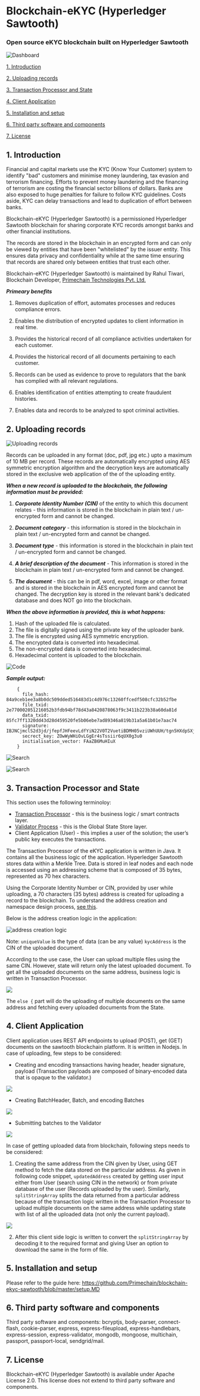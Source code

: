# Blockchain-eKYC (Hyperledger Sawtooth)
### Open source eKYC blockchain built on Hyperledger Sawtooth

![Dashboard](http://www.primechaintech.com/img/sawtooth/dashboard.png)

[1. Introduction](#1-introduction)

[2. Uploading records](#2-uploading-records)

[3. Transaction Processor and State](#3-transaction-processor-and-state)

[4. Client Application](#4-client-application)

[5. Installation and setup](#5-installation-and-setup)

[6. Third party software and components](#6-third-party-software-and-components)

[7. License](#7-license)

## 1. Introduction
Financial and capital markets use the KYC (Know Your Customer) system to identify "bad" customers and minimise money laundering, tax evasion and terrorism financing. Efforts to prevent money laundering and the financing of terrorism are costing the financial sector billions of dollars. Banks are also exposed to huge penalties for failure to follow KYC guidelines. Costs aside, KYC can delay transactions and lead to duplication of effort between banks.

Blockchain-eKYC (Hyperledger Sawtooth) is a permissioned Hyperledger Sawtooth blockchain for sharing corporate KYC records amongst banks and other financial institutions. 

The records are stored in the blockchain in an encrypted form and can only be viewed by entities that have been "whitelisted" by the issuer entity. This ensures data privacy and confidentiality while at the same time ensuring that records are shared only between entities that trust each other.

Blockchain-eKYC (Hyperledger Sawtooth) is maintained by Rahul Tiwari, Blockchain Developer, [Primechain Technologies Pvt. Ltd.](http://www.primechaintech.com/)

***Primeary benefits***

1. Removes duplication of effort, automates processes and reduces compliance errors.

2. Enables the distribution of encrypted updates to client information in real time.

3. Provides the historical record of all compliance activities undertaken for each customer.

4. Provides the historical record of all documents pertaining to each customer.

5. Records can be used as evidence to prove to regulators that the bank has complied with all relevant regulations.

6. Enables identification of entities attempting to create fraudulent histories.

7. Enables data and records to be analyzed to spot criminal activities.


## 2. Uploading records

![Uploading records](http://www.primechaintech.com/img/sawtooth/upload2.png)

Records can be uploaded in any format (doc, pdf, jpg etc.) upto a maximum of 10 MB per record. These records are automatically encrypted using AES symmetric encryption algorithm and the decryption keys are automatically stored in the exclusive web application of the of the uploading entity. 

***When a new record is uploaded to the blockchain, the following information must be provided:***

1. ***Corporate Identity Number (CIN)*** of the entity to which this document relates - this information is stored in the blockchain in plain text / un-encrypted form and cannot be changed.

2. ***Document category*** - this information is stored in the blockchain in plain text / un-encrypted form and cannot be changed.

3. ***Document type*** - this information is stored in the blockchain in plain text / un-encrypted form and cannot be changed.

4. ***A brief description of the document*** - This information is stored in the blockchain in plain text / un-encrypted form and cannot be changed.

5. ***The document*** - this can be in pdf, word, excel, image or other format and is stored in the blockchain in AES encrypted form and cannot be changed. The decryption key is stored in the relevant bank's dedicated database and does NOT go into the blockchain. 

***When the above information is provided, this is what happens:***
1. Hash of the uploaded file is calculated.
2. The file is digitally signed using the private key of the uploader bank.
3. The file is encrypted using AES symmetric encryption.
4. The encrypted data is converted into hexadecimal.
5. The non-encrypted data is converted into hexadecimal.
6. Hexadecimal content is uploaded to the blockchain.

![Code](http://www.primechaintech.com/img/sawtooth/encrypt.png)

***Sample output:***
```
    {
      file_hash: 84a9ceb1ee3a8b0dc509dded516483d1c4d976c13260ffcedf508cfc32b52fbe
      file_txid: 2e770002051216052b3fdb94bf78d43a8420878063f9c3411b223b38a60da81d
      data_txid: 85fc7ff1320dd43d28d459520fe5b06ebe7ad89346a819b31a5a61b01e7aac74
      signature: IBJNCjmclS2d3jd/jfepfJHFeevLdfYiN22V0T2VuetiBDMH05vziUWhUUH/tgn5HXdpSXjMFISOqFl7JPU8Tt8=
      secrect_key: ZOwWyWHiOvLGgEr4sTssiir6qUX0g3u0
      initialisation_vector: FAaZB6MuHIuX
    }
```
![Search](http://www.primechaintech.com/img/sawtooth/search.png)

![Search](http://www.primechaintech.com/img/sawtooth/search2.png)


## 3. Transaction Processor and State

This section uses the following terminoloy: 
* [Transaction Processor](https://intelledger.github.io/architecture/transactions_and_batches.html) - this is the business logic / smart contracts layer.
* [Validator Process](https://sawtooth.hyperledger.org/docs/core/releases/latest/architecture/global_state.html) - this is the Global State Store layer. 
* Client Application (User)	- this implies a user of the solution; the user’s public key executes the transactions.

The Transaction Processor of the eKYC application is written in Java. It contains all the business logic of the application. Hyperledger Sawtooth stores data within a Merkle Tree. Data is stored in leaf nodes and each node is accessed using an addressing scheme that is composed of 35 bytes, represented as 70 hex characters. 

Using the Corporate Identity Number or CIN, provided by user while uploading, a 70 characters (35 bytes) address is created for uploading a record to the blockchain. To understand the address creation and namespace design process, [see this](https://sawtooth.hyperledger.org/docs/core/releases/1.0/app_developers_guide/address_and_namespace.html).

Below is the address creation logic in the application:

![address creation logic](http://www.primechaintech.com/img/sawtooth/address_creation.png)

Note:
`uniqueValue` is the type of data (can be any value)
`kycAddress` is the CIN of the uploaded document.

According to the use case, the User can upload multiple files using the same CIN. However, state will return only the latest uploaded document. To get all the uploaded documents on the same address,  business logic is written in Transaction Processor.  

![](http://www.primechaintech.com/img/sawtooth/txn_logic.png)

The `else {` part will do the uploading of multiple documents on the same address and fetching every uploaded documents from the State.

## 4. Client Application

Client application uses REST API endpoints to upload (POST), get (GET) documents on the sawtooth blockchain platform. It is written in Nodejs. In case of uploading, few steps to be considered:
* Creating and encoding transactions having header, header signature, payload (Transaction payloads are composed of binary-encoded data that is opaque to the validator.)

![](http://www.primechaintech.com/img/sawtooth/transaction.png)

* Creating BatchHeader, Batch, and encoding Batches

![](http://www.primechaintech.com/img/sawtooth/batches.png)

* Submitting batches to the Validator

![](http://www.primechaintech.com/img/sawtooth/post_validator.png)

In case of getting uploaded data from blockchain, following steps needs to be considered:

1. Creating the same address from the CIN given by User, using GET method to fetch the data stored on the particular address. As given in following code snippet, `updatedAddress` created by getting user input either from User (search using CIN in the network) or from private database of the user (Records uploaded by the user). Similarly, `splitStringArray` splits the data returned from a particular address because of the transaction logic written in the Transaction Processor to upload multiple documents on the same address while updating state with list of all the uploaded data (not only the current payload).

![](http://www.primechaintech.com/img/sawtooth/get_addr.png)

2. After this client side logic is written to convert the `splitStringArray` by decoding it to the required format and giving User an option to download the same in the form of file.

## 5. Installation and setup
Please refer to the guide here:
https://github.com/Primechain/blockchain-ekyc-sawtooth/blob/master/setup.MD


## 6. Third party software and components
Third party software and components: bcryptjs, body-parser, connect-flash, cookie-parser, express, express-fileupload, express-handlebars, express-session, express-validator, mongodb, mongoose, multichain, passport, passport-local, sendgrid/mail.

## 7. License
Blockchain-eKYC (Hyperledger Sawtooth) is available under Apache License 2.0. This license does not extend to third party software and components.
